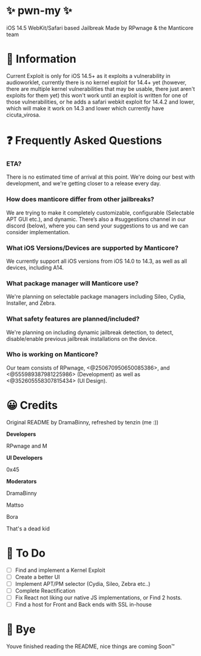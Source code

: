 # ✨ pwn-my ✨

iOS 14.5 WebKit/Safari based Jailbreak
Made by RPwnage & the Manticore team

# 📜 Information

Current Exploit is only for iOS 14.5+ as it exploits a vulnerability in audioworklet, currently there is no kernel exploit for 14.4+ yet (however, there are multiple kernel vulnerabilities that may be usable, there just aren't exploits for them yet) this won't work until an exploit is written for one of those vulnerabilities, or he adds a safari webkit exploit for 14.4.2 and lower, which will make it work on 14.3 and lower which currently have cicuta_virosa.
# ❓ Frequently Asked Questions

### ETA?

There is no estimated time of arrival at this point. We're doing our best with development, and we're getting closer to a release every day.

### How does manticore differ from other jailbreaks?

We are trying to make it completely customizable, configurable (Selectable APT GUI etc.), and dynamic. There’s also a #suggestions channel in our discord (below), where you can send your suggestions to us and we can consider implementation.

### What iOS Versions/Devices are supported by Manticore?

We currently support all iOS versions from iOS 14.0 to 14.3, as well as all devices, including A14.

### What package manager will Manticore use?

We're planning on selectable package managers including Sileo, Cydia, Installer, and Zebra.

### What safety features are planned/included?

We're planning on including dynamic jailbreak detection, to detect, disable/enable previous jailbreak installations on the device.

### Who is working on Manticore?
Our team consists of RPwnage, <@250670950650085386>, and <@555989387981225986> (Development) as well as <@352605558307815434> (UI Design).

# 😀 Credits

Original README by DramaBinny, refreshed by tenzin (me :))

__Developers__

RPwnage and M

__UI Developers__

0x45

__Moderators__

DramaBinny

Mattso

Bora

That's a dead kid

# 📜 To Do

- [ ] Find and implement a Kernel Exploit
- [ ] Create a better UI
- [ ] Implement APT/PM selector (Cydia, Sileo, Zebra etc..)
- [ ] Complete Reactification
- [ ] Fix React not liking our native JS implementations, or Find 2 hosts.
- [ ] Find a host for Front and Back ends with SSL in-house

# 👋 Bye
Youve finished reading the README, nice things are coming Soon:tm: